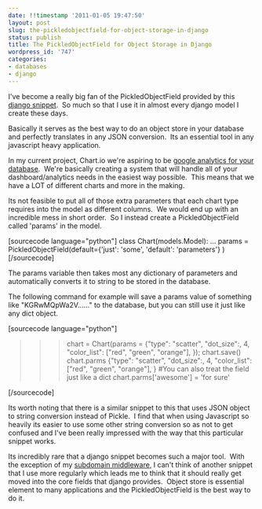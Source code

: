 ```yaml
---
date: !!timestamp '2011-01-05 19:47:50'
layout: post
slug: the-pickledobjectfield-for-object-storage-in-django
status: publish
title: The PickledObjectField for Object Storage in Django
wordpress_id: '747'
categories:
- databases
- django
---
```


I've become a really big fan of the PickledObjectField provided by this [django snippet](http://djangosnippets.org/snippets/1694/).  So much so that I use it in almost every django model I create these days.

Basically it serves as the best way to do an object store in your database and perfectly translates in any JSON conversion.  Its an essential tool in any javascript heavy application.

In my current project, Chart.io we're aspiring to be [google analytics for your database](http://chart.io).  We're basically creating a system that will handle all of your dashboard/analytics needs in the easiest way possible.  This means that we have a LOT of different charts and more in the making.

Its not feasible to put all of those extra parameters that each chart type requires into the model as different columns.  We would end up with an incredible mess in short order.  So I instead create a PickledObjectField called 'params' in the model.

[sourcecode language="python"]
class Chart(models.Model):
    ...
    params = PickledObjectField(default={'just': 'some', 'default': 'parameters'} )
[/sourcecode]

The params variable then takes most any dictionary of parameters and automatically converts it to string to be stored in the database.

The following command for example will save a params value of something like "KGRwMQpWa2V......" to the database, but you can still use it just like any dict object.

[sourcecode language="python"]
>>> chart = Chart(params = {"type": "scatter", "dot_size":, 4, "color_list": ["red", "green", "orange"], });
>>> chart.save()
>>> chart.parms
{"type": "scatter", "dot_size":, 4, "color_list": ["red", "green", "orange"], }
#You can also treat the field just like a dict
>>> chart.parms['awesome'] = 'for sure'

[/sourcecode]

Its worth noting that there is a similar snippet to this that uses JSON object to string conversion instead of Pickle.  I find that when using Javascript so heavily its easier to use some other string conversion so as not to get confused and I've been really impressed with the way that this particular snippet works.

Its incredibly rare that a django snippet becomes such a major tool.  With the exception of my [subdomain middleware](http://thingsilearned.com/2009/01/05/using-subdomains-in-django/), I can't think of another snippet that I use more regularly which leads me to think that it should really get moved into the core fields that django provides.  Object store is essential element to many applications and the PickledObjectField is the best way to do it.
